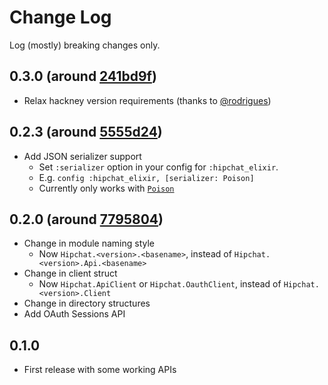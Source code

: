 # Change Log

Log (mostly) breaking changes only.

## 0.3.0 (around [241bd9f](https://github.com/ymtszw/hipchat_elixir/commit/241bd9f19623e876ad5a7019458ab341f49c399a))

- Relax hackney version requirements (thanks to [@rodrigues](https://github.com/rodrigues))

## 0.2.3 (around [5555d24](https://github.com/ymtszw/hipchat_elixir/commit/5555d246384b940168d352d21b1f7231c9a8028c))

- Add JSON serializer support
    - Set `:serializer` option in your config for `:hipchat_elixir`.
    - E.g. `config :hipchat_elixir, [serializer: Poison]`
    - Currently only works with [`Poison`](https://github.com/devinus/poison)

## 0.2.0 (around [7795804](https://github.com/ymtszw/hipchat_elixir/commit/7795804ecc4c488c5989ce8ccb932f3377eac51d))

- Change in module naming style
    - Now `Hipchat.<version>.<basename>`, instead of `Hipchat.<version>.Api.<basename>`
- Change in client struct
    - Now `Hipchat.ApiClient` or `Hipchat.OauthClient`, instead of `Hipchat.<version>.Client`
- Change in directory structures
- Add OAuth Sessions API

## 0.1.0

- First release with some working APIs
